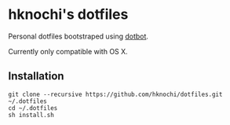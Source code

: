 # hknochi's dotfiles

Personal dotfiles bootstraped using [dotbot](https://github.com/anishathalye/dotbot).

Currently only compatible with OS X.

## Installation

    git clone --recursive https://github.com/hknochi/dotfiles.git ~/.dotfiles
    cd ~/.dotfiles
    sh install.sh
